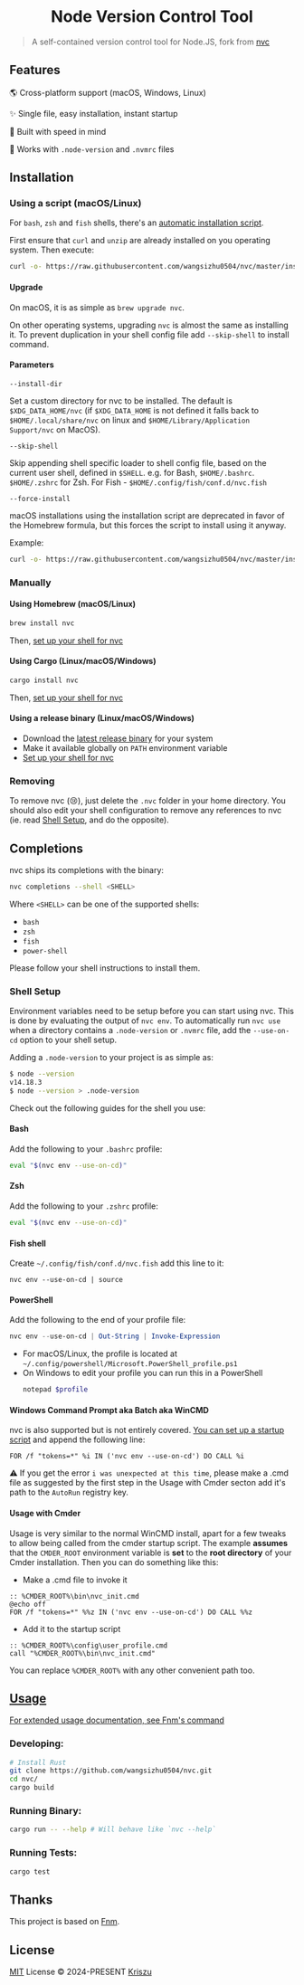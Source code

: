 <h1 align="center">
  Node Version Control Tool
</h1>

> A self-contained version control tool for Node.JS, fork from [nvc](https://github.com/Schniz/nvc)

## Features

🌎 Cross-platform support (macOS, Windows, Linux)

✨ Single file, easy installation, instant startup

🚀 Built with speed in mind

📂 Works with `.node-version` and `.nvmrc` files

## Installation

### Using a script (macOS/Linux)

For `bash`, `zsh` and `fish` shells, there's an [automatic installation script](./install.sh).

First ensure that `curl` and `unzip` are already installed on you operating system. Then execute:

```sh
curl -o- https://raw.githubusercontent.com/wangsizhu0504/nvc/master/install.sh | bash
```

#### Upgrade

On macOS, it is as simple as `brew upgrade nvc`.

On other operating systems, upgrading `nvc` is almost the same as installing it. To prevent duplication in your shell config file add `--skip-shell` to install command.

#### Parameters

`--install-dir`

Set a custom directory for nvc to be installed. The default is `$XDG_DATA_HOME/nvc` (if `$XDG_DATA_HOME` is not defined it falls back to `$HOME/.local/share/nvc` on linux and `$HOME/Library/Application Support/nvc` on MacOS).

`--skip-shell`

Skip appending shell specific loader to shell config file, based on the current user shell, defined in `$SHELL`. e.g. for Bash, `$HOME/.bashrc`. `$HOME/.zshrc` for Zsh. For Fish - `$HOME/.config/fish/conf.d/nvc.fish`

`--force-install`

macOS installations using the installation script are deprecated in favor of the Homebrew formula, but this forces the script to install using it anyway.

Example:

```sh
curl -o- https://raw.githubusercontent.com/wangsizhu0504/nvc/master/install.sh | bash -s -- --install-dir "./.nvc" --skip-shell
```

### Manually

#### Using Homebrew (macOS/Linux)

```sh
brew install nvc
```

Then, [set up your shell for nvc](#shell-setup)

#### Using Cargo (Linux/macOS/Windows)

```sh
cargo install nvc
```

Then, [set up your shell for nvc](#shell-setup)

#### Using a release binary (Linux/macOS/Windows)

- Download the [latest release binary](https://github.com/wangsizhu0504/nvc/releases) for your system
- Make it available globally on `PATH` environment variable
- [Set up your shell for nvc](#shell-setup)

### Removing

To remove nvc (😢), just delete the `.nvc` folder in your home directory. You should also edit your shell configuration to remove any references to nvc (ie. read [Shell Setup](#shell-setup), and do the opposite).

## Completions

nvc ships its completions with the binary:

```sh
nvc completions --shell <SHELL>
```

Where `<SHELL>` can be one of the supported shells:

- `bash`
- `zsh`
- `fish`
- `power-shell`

Please follow your shell instructions to install them.

### Shell Setup

Environment variables need to be setup before you can start using nvc.
This is done by evaluating the output of `nvc env`.
To automatically run `nvc use` when a directory contains a `.node-version` or `.nvmrc` file, add the `--use-on-cd` option to your shell setup.

Adding a `.node-version` to your project is as simple as:

```bash
$ node --version
v14.18.3
$ node --version > .node-version
```

Check out the following guides for the shell you use:

#### Bash

Add the following to your `.bashrc` profile:

```bash
eval "$(nvc env --use-on-cd)"
```

#### Zsh

Add the following to your `.zshrc` profile:

```zsh
eval "$(nvc env --use-on-cd)"
```

#### Fish shell

Create `~/.config/fish/conf.d/nvc.fish` add this line to it:

```fish
nvc env --use-on-cd | source
```

#### PowerShell

Add the following to the end of your profile file:

```powershell
nvc env --use-on-cd | Out-String | Invoke-Expression
```

- For macOS/Linux, the profile is located at `~/.config/powershell/Microsoft.PowerShell_profile.ps1`
- On Windows to edit your profile you can run this in a PowerShell
  ```powershell
  notepad $profile
  ```
#### Windows Command Prompt aka Batch aka WinCMD

nvc is also supported but is not entirely covered. [You can set up a startup script](https://superuser.com/a/144348) and append the following line:

```batch
FOR /f "tokens=*" %i IN ('nvc env --use-on-cd') DO CALL %i
```

⚠️ If you get the error `i was unexpected at this time`, please make a .cmd file as suggested by the first step in the Usage with Cmder secton add it's path to the `AutoRun` registry key.

#### Usage with Cmder

Usage is very similar to the normal WinCMD install, apart for a few tweaks to allow being called from the cmder startup script. The example **assumes** that the `CMDER_ROOT` environment variable is **set** to the **root directory** of your Cmder installation.
Then you can do something like this:

- Make a .cmd file to invoke it

```batch
:: %CMDER_ROOT%\bin\nvc_init.cmd
@echo off
FOR /f "tokens=*" %%z IN ('nvc env --use-on-cd') DO CALL %%z
```

- Add it to the startup script

```batch
:: %CMDER_ROOT%\config\user_profile.cmd
call "%CMDER_ROOT%\bin\nvc_init.cmd"
```

You can replace `%CMDER_ROOT%` with any other convenient path too.

## [Usage](./docs/commands.md)

[For extended usage documentation, see Fnm's command](https://github.com/Schniz/fnm/blob/master/docs/commands.md)


### Developing:

```sh
# Install Rust
git clone https://github.com/wangsizhu0504/nvc.git
cd nvc/
cargo build
```

### Running Binary:

```sh
cargo run -- --help # Will behave like `nvc --help`
```

### Running Tests:

```sh
cargo test
```

## Thanks

This project is based on [Fnm](https://github.com/Schniz/fnm).

## License

[MIT](./LICENSE) License &copy; 2024-PRESENT [Kriszu](https://github.com/wangsizhu0504)